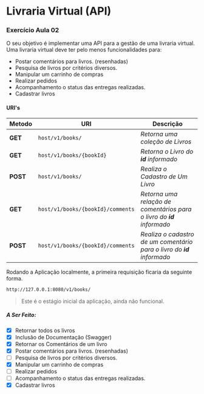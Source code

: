 # Livraria Virtual (API)
### Exercício Aula 02

O seu objetivo é implementar uma API para a gestão de uma livraria virtual. Uma livraria
virtual deve ter pelo menos funcionalidades para:
* Postar comentários para livros. (resenhadas)
* Pesquisa de livros por critérios diversos.
* Manipular um carrinho de compras
* Realizar pedidos
* Acompanhamento o status das entregas realizadas.
* Cadastrar livros

#### URI's
| Metodo | URI | Descrição
|------|-------|------|
**GET** | `host/v1/books/` | _Retorna uma coleção de Livros_
**GET** |`host/v1/books/{bookId}` | _Retorna o Livro do **id** informado_
**POST** |`host/v1/books/` | _Realiza o Cadastro de Um Livro_
**GET** |`host/v1/books/{bookId}/comments` | _Retorna uma relação de comentários para o livro do **id** informado_
**POST** |`host/v1/books/{bookId}/comments` | _Realiza o cadastro de um comentário para o livro do **id** informado_

Rodando a Aplicação localmente, a primeira requisição ficaria da seguinte forma.
```sh
http://127.0.0.1:8080/v1/books/
```

> Este é o estágio inicial da aplicação, ainda não funcional.

##### A Ser Feito:

- [x] Retornar todos os livros
- [x] Inclusão de Documentação (Swagger)
- [x] Retornar os Comentários de um livro
- [x] Postar comentários para livros. (resenhadas)
- [ ] Pesquisa de livros por critérios diversos.
- [x] Manipular um carrinho de compras
- [ ] Realizar pedidos
- [ ] Acompanhamento o status das entregas realizadas.
- [x] Cadastrar livros